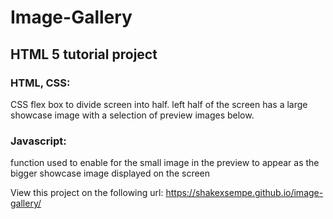 # Image-Gallery

## HTML 5 tutorial project

### HTML, CSS: 
CSS flex box to divide screen into half. left half of the screen has a large showcase image with a selection of preview images below. 


### Javascript:  
function used to enable for the small image in the preview to appear as the bigger showcase image displayed on the screen

View this project on the following url: https://shakexsempe.github.io/image-gallery/
